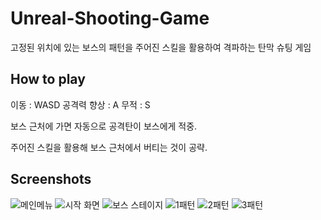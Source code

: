 # Unreal-Shooting-Game

고정된 위치에 있는 보스의 패턴을 주어진 스킬을 활용하여 격파하는 탄막 슈팅 게임

## How to play
이동 : WASD
공격력 향상 : A
무적 : S

보스 근처에 가면 자동으로 공격탄이 보스에게 적중.

주어진 스킬을 활용해 보스 근처에서 버티는 것이 공략.

## Screenshots
![메인메뉴](https://user-images.githubusercontent.com/86253257/192221281-0585edd6-3c67-43d9-9303-3093e6621d7e.PNG)
![시작 화면](https://user-images.githubusercontent.com/86253257/192221294-533ba048-7ff8-460e-9af1-92238d2522f9.PNG)
![보스 스테이지](https://user-images.githubusercontent.com/86253257/192221304-2cc851ed-3148-4dd1-ae0a-30e3b8582af8.PNG)
![1패턴](https://user-images.githubusercontent.com/86253257/192221321-4415fdf2-8124-462a-893b-9175cac86a76.PNG)
![2패턴](https://user-images.githubusercontent.com/86253257/192221330-67187924-31ba-4fb5-b596-984c1dab9512.PNG)
![3패턴](https://user-images.githubusercontent.com/86253257/192221338-5b02065c-d2ea-4ae8-8a55-2224834522e6.PNG)
